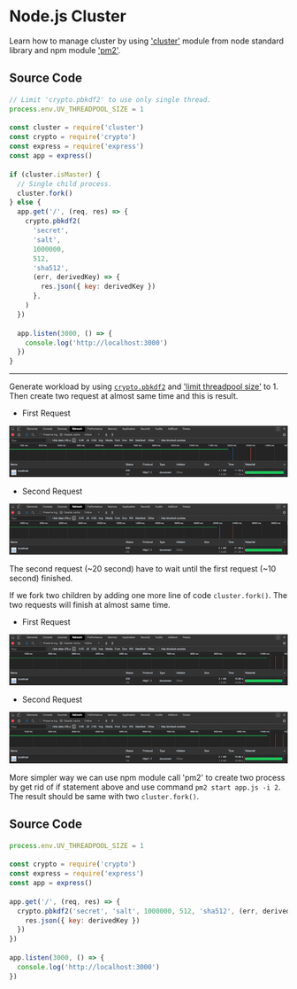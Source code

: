 # Node.js Cluster

Learn how to manage cluster by using ['cluster'](https://nodejs.org/api/cluster.html) module from node standard library and npm module ['pm2'](https://www.npmjs.com/package/pm2).

## Source Code

```javascript
// Limit 'crypto.pbkdf2' to use only single thread.
process.env.UV_THREADPOOL_SIZE = 1

const cluster = require('cluster')
const crypto = require('crypto')
const express = require('express')
const app = express()

if (cluster.isMaster) {
  // Single child process.
  cluster.fork()
} else {
  app.get('/', (req, res) => {
    crypto.pbkdf2(
      'secret',
      'salt',
      1000000,
      512,
      'sha512',
      (err, derivedKey) => {
        res.json({ key: derivedKey })
      },
    )
  })

  app.listen(3000, () => {
    console.log('http://localhost:3000')
  })
}
```

---

Generate workload by using [`crypto.pbkdf2`](https://nodejs.org/api/crypto.html#crypto_crypto_pbkdf2_password_salt_iterations_keylen_digest_callback) and ['limit threadpool size'](https://nodejs.org/api/cli.html#cli_uv_threadpool_size_size) to 1. Then create two request at almost same time and this is result.

- First Request

![single-child-first-request](result/single-child-first-request.png)

- Second Request

![single-child-second-request](result/single-child-second-request.png)

The second request (~20 second) have to wait until the first request (~10 second) finished.

If we fork two children by adding one more line of code `cluster.fork()`. The two requests will finish at almost same time.

- First Request

![multiple-child-second-request](result/multiple-child-second-request.png)

- Second Request

![multiple-child-second-request](result/multiple-child-second-request.png)

More simpler way we can use npm module call 'pm2' to create two process by get rid of if statement above and use command `pm2 start app.js -i 2`. The result should be same with two `cluster.fork()`.

## Source Code

```javascript
process.env.UV_THREADPOOL_SIZE = 1

const crypto = require('crypto')
const express = require('express')
const app = express()

app.get('/', (req, res) => {
  crypto.pbkdf2('secret', 'salt', 1000000, 512, 'sha512', (err, derivedKey) => {
    res.json({ key: derivedKey })
  })
})

app.listen(3000, () => {
  console.log('http://localhost:3000')
})
```
